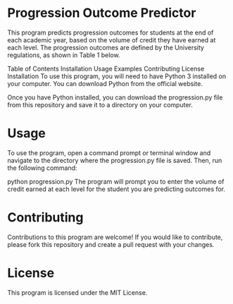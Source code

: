 # Progression Outcome Predictor
This program predicts progression outcomes for students at the end of each academic year, based on the volume of credit they have earned at each level. The progression outcomes are defined by the University regulations, as shown in Table 1 below.

Table of Contents
Installation
Usage
Examples
Contributing
License
Installation
To use this program, you will need to have Python 3 installed on your computer. You can download Python from the official website.

Once you have Python installed, you can download the progression.py file from this repository and save it to a directory on your computer.

# Usage
To use the program, open a command prompt or terminal window and navigate to the directory where the progression.py file is saved. Then, run the following command:

python progression.py
The program will prompt you to enter the volume of credit earned at each level for the student you are predicting outcomes for.

# Contributing
Contributions to this program are welcome! If you would like to contribute, please fork this repository and create a pull request with your changes.

# License
This program is licensed under the MIT License.
